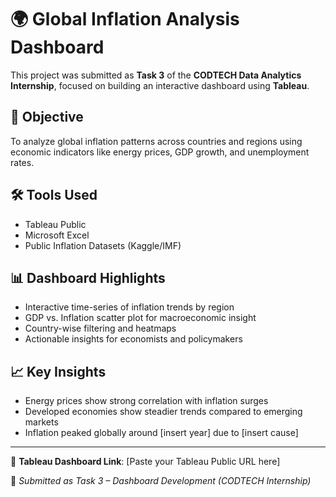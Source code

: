 # 🌍 Global Inflation Analysis Dashboard

This project was submitted as **Task 3** of the **CODTECH Data Analytics Internship**, focused on building an interactive dashboard using **Tableau**.

## 🎯 Objective
To analyze global inflation patterns across countries and regions using economic indicators like energy prices, GDP growth, and unemployment rates.

## 🛠 Tools Used
- Tableau Public
- Microsoft Excel
- Public Inflation Datasets (Kaggle/IMF)

## 📊 Dashboard Highlights
- Interactive time-series of inflation trends by region
- GDP vs. Inflation scatter plot for macroeconomic insight
- Country-wise filtering and heatmaps
- Actionable insights for economists and policymakers

## 📈 Key Insights
- Energy prices show strong correlation with inflation surges
- Developed economies show steadier trends compared to emerging markets
- Inflation peaked globally around [insert year] due to [insert cause]

---

🔗 **Tableau Dashboard Link**: [Paste your Tableau Public URL here]

🚀 *Submitted as Task 3 – Dashboard Development (CODTECH Internship)*
